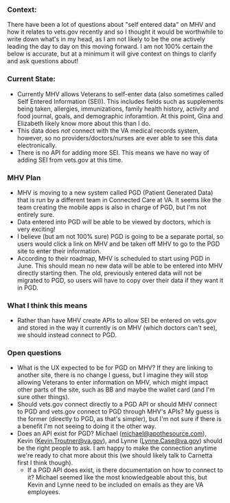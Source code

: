 ### Context:
There have been a lot of questions about "self entered data" on MHV and how it relates to vets.gov recently and so I thought it would be worthwhile to write down what's in my head, as I am not likely to be the one actively leading the day to day on this moving forward. I am not 100% certain the below is accurate, but at a minimum it will give context on things to clarify and ask questions about!

### Current State:
- Currently MHV allows Veterans to self-enter data (also sometimes called Self Entered Information (SEI)). This includes fields such as supplements being taken, allergies, immunizations, family health history, activity and food journal, goals, and demographic inforamtion. At this point, Gina and Elizabeth likely know more about this than I do. 
- This data does _not_ connect with the VA medical records system, however, so no providers/doctors/nurses are ever able to see this data electronically. 
- There is no API for adding more SEI. This means we have no way of adding SEI from vets.gov at this time. 

### MHV Plan
- MHV is moving to a new system called PGD (Patient Generated Data) that is run by a different team in Connected Care at VA. It seems like the team creating the mobile apps is also in charge of PGD, but I'm not entirely sure. 
- Data entered into PGD _will_ be able to be viewed by doctors, which is very exciting!
- I believe (but am not 100% sure) PGD is going to be a separate portal, so users would click a link on MHV and be taken off MHV to go to the PGD site to enter their information. 
- According to their roadmap, MHV is scheduled to start using PGD in June. This should mean no new data will be able to be entered into MHV directly starting then.  The old, previously entered data will not be migrated to PGD, so users will have to copy over their data if they want it in PGD.

### What I think this means
- Rather than have MHV create APIs to allow SEI be entered on vets.gov and stored in the way it currently is on MHV (which doctors can't see), we should instead connect to PGD. 


### Open questions
- What is the UX expected to be for PGD on MHV?  If they are linking to another site, there is no change I guess, but I imagine they will stop allowing Veterans to enter information on MHV, which might impact other parts of the site, such as BB and maybe the wallet card (and I'm sure other things). 
- Should vets.gov connect directly to a PGD API or should MHV connect to PGD and vets.gov connect to PGD through MHV's APIs?  My guess is the former (directly to PGD, as that's simpler), but I'm not sure if there is a benefit I'm not seeing to doing it the other way. 
- Does an API exist for PGD?  Michael (michael@apothesource.com), Kevin (Kevin.Troutner@va.gov), and Lynne (Lynne.Case@va.gov) should be the right people to ask. I am happy to make the connection anytime we're ready to chat more about this (we should likely talk to Carnetta first I think though). 
	- If a PGD API does exist, is there documentation on how to connect to it?  Michael seemed like the most knowledgeable about this, but Kevin and Lynne need to be included on emails as they are VA employees. 
